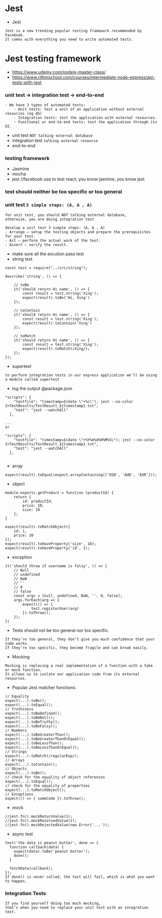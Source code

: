 # Jest
- Jest 
```
Jest is a new trending popular testing framework recommended by Facebook. 
It comes with everything you need to write automated tests.
```
# Jest testing framework
- https://www.udemy.com/nodejs-master-class/
- https://www.rithmschool.com/courses/intermediate-node-express/api-tests-with-jest
### unit test -> integration test -> end-to-end
```
- We have 3 types of automated tests:
    - Unit tests: test a unit of an application without external resources (eg db) 
    - Integration tests: test the application with external resources.
    - Functional or end-to-end tests: test the application through its UI.
```
- unit test ```NOT talking external database```
- integration test ```talking external resource```
- end-to-end
### testing framework
- Jasmine
- mocha
- jest //facebook use to test react, you know jasmine, you know jest
###  test should neither be too specific or too general
### unit test ```3 simple steps: (A, A , A)```
```
for unit test, you should NOT talking external database,
otherwize, you are doing integration test
```
```
develop a unit test 3 simple steps: (A, A , A)
- Arrange – setup the testing objects and prepare the prerequisites for your test.
- Act – perform the actual work of the test.
- Assert – verify the result.
```
- make sure all the excution pass test
- string test
```
const test = require("../src/string");

describe('string', () => {

    // toBe
    it('should return Hi name', () => {
        const result = test.string('Xing');
        expect(result).toBe('Hi, Xing')
    });

    // toContain
    it('should return Hi name', () => {
        const result = test.string('Xing');
        expect(result).toContain('Xing')
    });

    // toMatch
    it('should return Hi name', () => {
        const result = test.string('Xing');
        expect(result).toMatch(/Xing/);
    });
});
```
- supertest 
```
to perform integration tests in our express application we'll be using a module called supertest
```
- log the output @package.json
```
"scripts": {
    "testfile": "timestamp=$(date \"+%c\"); jest --no-color 2>TestResults/TestResult_${timestamp}.txt",
    "test": "jest --watchAll"
  },
  
...
or 

"scripts": {
    "testfile": "timestamp=$(date \"+%Y%m%d%H%M%S\"); jest --no-color 2>TestResults/TestResult_${timestamp}.txt",
    "test": "jest --watchAll"
  },
  
```
- array
```
expect(result).toEqual(expect.arrayContaining(['USD', 'AUD', 'EUR']));
```
- object
```
module.exports.getProduct = function (productId) {
    return {
        id: productId,
        price: 10,
        size: 10
    };
}
```
```
expect(result).toMatchObject({
    id: 1,
    price: 10
});
expect(result).toHaveProperty('size', 10);
expect(result).toHaveProperty('id', 1);
```
- exception
```
it('should throw if username is falsy', () => {
    // Null
    // undefined
    // NaN
    // ''
    // 0
    // false
    const args = [null, undefined, NaN, '', 0, false];
    args.forEach(arg => {
        expect(() => {
            test.registerUser(arg)
        }).toThrow();
    });
})
```
- Tests should not be too general nor too specific. 
```
If they’re too general, they don’t give you much confidence that your code works. 
If they’re too specific, they become fragile and can break easily. 
```
- Mocking 
```
Mocking is replacing a real implementation of a function with a fake or mock function. 
It allows us to isolate our application code from its external resources.
```
- Popular Jest matcher functions:
```
// Equality
expect(...).toBe(); 
expect(...).toEqual();
// Truthiness
expect(...).toBeDefined(); 
expect(...).toBeNull(); 
expect(...).toBeTruthy();
expect(...).toBeFalsy();
// Numbers
expect(...).toBeGreaterThan(); 
expect(...).toBeGreaterThanOrEqual(); 
expect(...).toBeLessThan(); 
expect(...).toBeLessThanOrEqual();
// Strings
expect(...).toMatch(/regularExp/);
// Arrays
expect(...).toContain();
// Objects
expect(...).toBe(); 
// check for the equality of object references 
expect(...).toEqual(); 
// check for the equality of properties 
expect(...).toMatchObject();
// Exceptions
expect(() => { someCode }).toThrow();
```
- mock
```
//jest.fn().mockReturnValue(1);
//jest.fn().mockResolvedValue(1);
//jest.fn().mockRejectedValue(new Error('...'));
```
- async test
```
test('the data is peanut butter', done => {
  function callback(data) {
    expect(data).toBe('peanut butter');
    done();
  }

  fetchData(callback);
});
If done() is never called, the test will fail, which is what you want to happen.
```
### Integration Tests
```
If you find yourself doing too much mocking, 
that’s when you need to replace your unit test with an integration test. 
```
